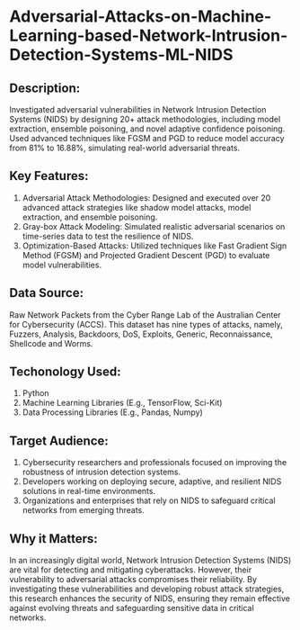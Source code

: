 # Adversarial-Attacks-on-Machine-Learning-based-Network-Intrusion-Detection-Systems-ML-NIDS

## Description:
Investigated adversarial vulnerabilities in Network Intrusion Detection Systems (NIDS) by designing 20+ attack methodologies, including model extraction, ensemble poisoning, and novel adaptive confidence poisoning. Used advanced techniques like FGSM and PGD to reduce model accuracy from 81% to 16.88%, simulating real-world adversarial threats.

## Key Features:
1. Adversarial Attack Methodologies: Designed and executed over 20 advanced attack strategies like shadow model attacks, model extraction, and ensemble poisoning.
2. Gray-box Attack Modeling: Simulated realistic adversarial scenarios on time-series data to test the resilience of NIDS.
3. Optimization-Based Attacks: Utilized techniques like Fast Gradient Sign Method (FGSM) and Projected Gradient Descent (PGD) to evaluate model vulnerabilities.

## Data Source:
Raw Network Packets from the Cyber Range Lab of the Australian Center for Cybersecurity (ACCS). This dataset has nine types of attacks, namely, Fuzzers, Analysis, Backdoors, DoS, Exploits, Generic, Reconnaissance, Shellcode and Worms. 

## Techonology Used:
1. Python
2. Machine Learning Libraries (E.g., TensorFlow, Sci-Kit)
3. Data Processing Libraries (E.g., Pandas, Numpy)

## Target Audience:
1. Cybersecurity researchers and professionals focused on improving the robustness of intrusion detection systems.
2. Developers working on deploying secure, adaptive, and resilient NIDS solutions in real-time environments.
3. Organizations and enterprises that rely on NIDS to safeguard critical networks from emerging threats.

## Why it Matters: 
In an increasingly digital world, Network Intrusion Detection Systems (NIDS) are vital for detecting and mitigating cyberattacks. However, their vulnerability to adversarial attacks compromises their reliability. By investigating these vulnerabilities and developing robust attack strategies, this research enhances the security of NIDS, ensuring they remain effective against evolving threats and safeguarding sensitive data in critical networks.
